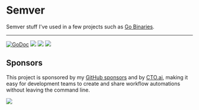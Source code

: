# Semver

Semver stuff I've used in a few projects such as [Go Binaries](https://gobinaries.com).

---

[![GoDoc](https://pkg.go.dev/github.com/tj/go-semver?status.svg)](https://pkg.go.dev/github.com/tj/go-semver)
![](https://img.shields.io/badge/license-MIT-blue.svg)
![](https://img.shields.io/badge/status-stable-green.svg)
![](https://github.com/tj/go-semver/workflows/Tests/badge.svg)

## Sponsors

This project is sponsored by my [GitHub sponsors](https://github.com/sponsors/tj) and by [CTO.ai](https://cto.ai/), making it easy for development teams to create and share workflow automations without leaving the command line.

[![](https://apex-software.imgix.net/github/sponsors/cto.png)](https://cto.ai/)